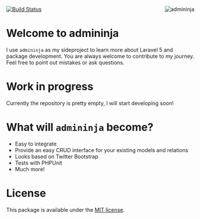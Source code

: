 [![Build Status](https://travis-ci.org/mrk-j/admininja.svg?branch=master)](https://travis-ci.org/mrk-j/admininja)
<img align="right" src="https://cloud.githubusercontent.com/assets/1250622/6046044/ed8e5746-ac9e-11e4-9672-7d16d5c0ff5c.png" alt="admininja" />

Welcome to admininja
===

I use `admininja` as my sideproject to learn more about Laravel 5 and package development. You are always welcome to contribute to my journey. Feel free to point out mistakes or ask questions.

Work in progress
===

Currently the repository is pretty empty, I will start developing soon!

What will `admininja` become?
===

* Easy to integrate
* Provide an easy CRUD interface for your existing models and relations
* Looks based on Twitter Bootstrap
* Tests with PHPUnit
* Much more!

License
===

This package is available under the [MIT license](https://github.com/mrk-j/blob/master/LICENSE).

